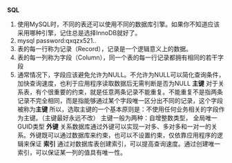 **SQL**
1. 使用MySQL时，不同的表还可以使用不同的数据库引擎。如果你不知道应该采用哪种引擎，记住总是选择InnoDB就好了。
2. mysql password:qxqzx521..
3. 表的每一行称为记录（Record），记录是一个逻辑意义上的数据。
4. 表的每一列称为字段（Column），同一个表的每一行记录都拥有相同的若干字段
5. 通常情况下，字段应该避免允许为NULL。不允许为NULL可以简化查询条件，加快查询速度，也利于应用程序读取数据后无需判断是否为NULL
**主键**
对于关系表，有个很重要的约束，就是任意两条记录不能重复。不能重复不是指两条记录不完全相同，而是指能够通过某个字段唯一区分出不同的记录，这个字段被称为**主键**
所以，选取主键的一个基本原则是：不使用任何业务相关的字段作为主键。（主键最好永远不改）
主键一般为两种：自增整数类型， 全局唯一GUID类型
**外键**
关系数据库通过外键可以实现一对多、多对多和一对一的关系。外键既可以通过数据库来约束，也可以不设置约束，仅依靠应用程序的逻辑来保证
**索引**
通过对数据库表创建索引，可以提高查询速度。通过创建唯一索引，可以保证某一列的值具有唯一性。
